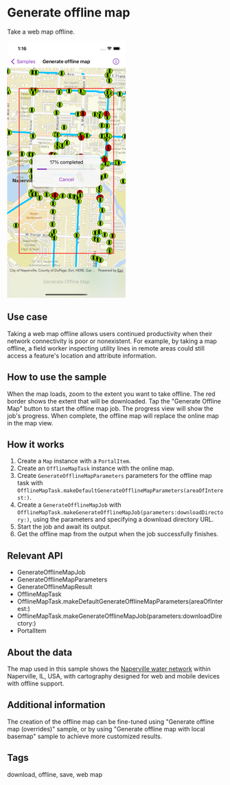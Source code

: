 # Generate offline map

Take a web map offline.

![Screenshot of generate offline map sample](generate-offline-map.png)

## Use case

Taking a web map offline allows users continued productivity when their network connectivity is poor or nonexistent. For example, by taking a map offline, a field worker inspecting utility lines in remote areas could still access a feature's location and attribute information.

## How to use the sample

When the map loads, zoom to the extent you want to take offline. The red border shows the extent that will be downloaded. Tap the "Generate Offline Map" button to start the offline map job. The progress view will show the job's progress. When complete, the offline map will replace the online map in the map view.

## How it works

1. Create a `Map` instance with a `PortalItem`.
2. Create an `OfflineMapTask` instance with the online map.
3. Create `GenerateOfflineMapParameters` parameters for the offline map task with `OfflineMapTask.makeDefaultGenerateOfflineMapParameters(areaOfInterest:)`.
4. Create a `GenerateOfflineMapJob` with `OfflineMapTask.makeGenerateOfflineMapJob(parameters:downloadDirectory:)`, using the parameters and specifying a download directory URL.
5. Start the job and await its output.
6. Get the offline map from the output when the job successfully finishes.

## Relevant API

* GenerateOfflineMapJob
* GenerateOfflineMapParameters
* GenerateOfflineMapResult
* OfflineMapTask
* OfflineMapTask.makeDefaultGenerateOfflineMapParameters(areaOfInterest:)
* OfflineMapTask.makeGenerateOfflineMapJob(parameters:downloadDirectory:)
* PortalItem

## About the data

The map used in this sample shows the [Naperville water network](https://www.arcgis.com/home/item.html?id=acc027394bc84c2fb04d1ed317aac674) within Naperville, IL, USA, with cartography designed for web and mobile devices with offline support.

## Additional information

The creation of the offline map can be fine-tuned using "Generate offline map (overrides)" sample, or by using "Generate offline map with local basemap" sample to achieve more customized results.

## Tags

download, offline, save, web map
